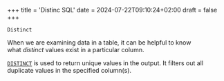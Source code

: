 +++
title = 'Distinc SQL'
date = 2024-07-22T09:10:24+02:00
draft = false
+++

    Distinct

When we are examining data in a table, it can be helpful to know what _distinct_ values exist in a particular column.

[`DISTINCT`](https://www.codecademy.com/resources/docs/sql/commands/select-distinct?page_ref=catalog) is used to return unique values in the output. It filters out all duplicate values in the specified column(s).